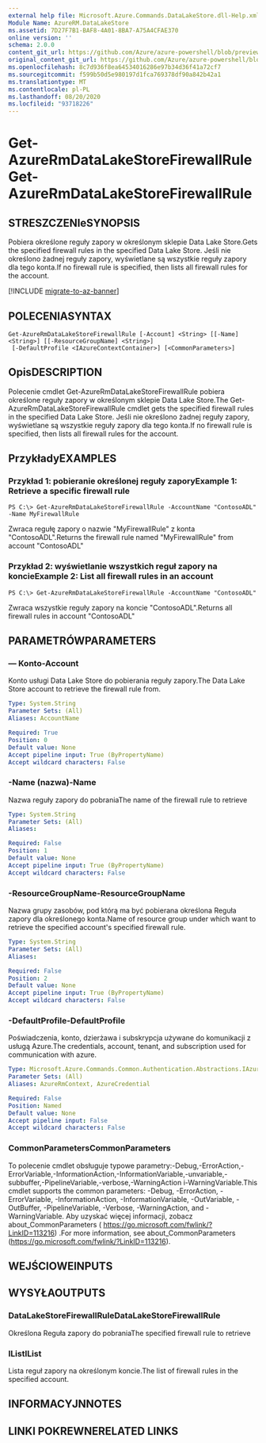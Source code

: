 ```yaml
---
external help file: Microsoft.Azure.Commands.DataLakeStore.dll-Help.xml
Module Name: AzureRM.DataLakeStore
ms.assetid: 7D27F7B1-BAF8-4A01-8BA7-A75A4CFAE370
online version: ''
schema: 2.0.0
content_git_url: https://github.com/Azure/azure-powershell/blob/preview/src/ResourceManager/DataLakeStore/Commands.DataLakeStore/help/Get-AzureRmDataLakeStoreFirewallRule.md
original_content_git_url: https://github.com/Azure/azure-powershell/blob/preview/src/ResourceManager/DataLakeStore/Commands.DataLakeStore/help/Get-AzureRmDataLakeStoreFirewallRule.md
ms.openlocfilehash: 8c7d936f8ea64534016286e97b34d36f41a72cf7
ms.sourcegitcommit: f599b50d5e980197d1fca769378df90a842b42a1
ms.translationtype: MT
ms.contentlocale: pl-PL
ms.lasthandoff: 08/20/2020
ms.locfileid: "93718226"
---
```

# <span data-ttu-id="de75d-101">Get-AzureRmDataLakeStoreFirewallRule</span><span class="sxs-lookup"><span data-stu-id="de75d-101">Get-AzureRmDataLakeStoreFirewallRule</span></span>

## <span data-ttu-id="de75d-102">STRESZCZENIe</span><span class="sxs-lookup"><span data-stu-id="de75d-102">SYNOPSIS</span></span>
<span data-ttu-id="de75d-103">Pobiera określone reguły zapory w określonym sklepie Data Lake Store.</span><span class="sxs-lookup"><span data-stu-id="de75d-103">Gets the specified firewall rules in the specified Data Lake Store.</span></span>
<span data-ttu-id="de75d-104">Jeśli nie określono żadnej reguły zapory, wyświetlane są wszystkie reguły zapory dla tego konta.</span><span class="sxs-lookup"><span data-stu-id="de75d-104">If no firewall rule is specified, then lists all firewall rules for the account.</span></span>

[!INCLUDE [migrate-to-az-banner](../../includes/migrate-to-az-banner.md)]

## <span data-ttu-id="de75d-105">POLECENIA</span><span class="sxs-lookup"><span data-stu-id="de75d-105">SYNTAX</span></span>

```
Get-AzureRmDataLakeStoreFirewallRule [-Account] <String> [[-Name] <String>] [[-ResourceGroupName] <String>]
 [-DefaultProfile <IAzureContextContainer>] [<CommonParameters>]
```

## <span data-ttu-id="de75d-106">Opis</span><span class="sxs-lookup"><span data-stu-id="de75d-106">DESCRIPTION</span></span>
<span data-ttu-id="de75d-107">Polecenie cmdlet Get-AzureRmDataLakeStoreFirewallRule pobiera określone reguły zapory w określonym sklepie Data Lake Store.</span><span class="sxs-lookup"><span data-stu-id="de75d-107">The Get-AzureRmDataLakeStoreFirewallRule cmdlet gets the specified firewall rules in the specified Data Lake Store.</span></span>
<span data-ttu-id="de75d-108">Jeśli nie określono żadnej reguły zapory, wyświetlane są wszystkie reguły zapory dla tego konta.</span><span class="sxs-lookup"><span data-stu-id="de75d-108">If no firewall rule is specified, then lists all firewall rules for the account.</span></span>

## <span data-ttu-id="de75d-109">Przykłady</span><span class="sxs-lookup"><span data-stu-id="de75d-109">EXAMPLES</span></span>

### <span data-ttu-id="de75d-110">Przykład 1: pobieranie określonej reguły zapory</span><span class="sxs-lookup"><span data-stu-id="de75d-110">Example 1: Retrieve a specific firewall rule</span></span>
```
PS C:\> Get-AzureRmDataLakeStoreFirewallRule -AccountName "ContosoADL" -Name MyFirewallRule
```

<span data-ttu-id="de75d-111">Zwraca regułę zapory o nazwie "MyFirewallRule" z konta "ContosoADL".</span><span class="sxs-lookup"><span data-stu-id="de75d-111">Returns the firewall rule named "MyFirewallRule" from account "ContosoADL"</span></span>

### <span data-ttu-id="de75d-112">Przykład 2: wyświetlanie wszystkich reguł zapory na koncie</span><span class="sxs-lookup"><span data-stu-id="de75d-112">Example 2: List all firewall rules in an account</span></span>
```
PS C:\> Get-AzureRmDataLakeStoreFirewallRule -AccountName "ContosoADL"
```

<span data-ttu-id="de75d-113">Zwraca wszystkie reguły zapory na koncie "ContosoADL".</span><span class="sxs-lookup"><span data-stu-id="de75d-113">Returns all firewall rules in account "ContosoADL"</span></span>

## <span data-ttu-id="de75d-114">PARAMETRÓW</span><span class="sxs-lookup"><span data-stu-id="de75d-114">PARAMETERS</span></span>

### <span data-ttu-id="de75d-115">— Konto</span><span class="sxs-lookup"><span data-stu-id="de75d-115">-Account</span></span>
<span data-ttu-id="de75d-116">Konto usługi Data Lake Store do pobierania reguły zapory.</span><span class="sxs-lookup"><span data-stu-id="de75d-116">The Data Lake Store account to retrieve the firewall rule from.</span></span>

```yaml
Type: System.String
Parameter Sets: (All)
Aliases: AccountName

Required: True
Position: 0
Default value: None
Accept pipeline input: True (ByPropertyName)
Accept wildcard characters: False
```

### <span data-ttu-id="de75d-117">-Name (nazwa)</span><span class="sxs-lookup"><span data-stu-id="de75d-117">-Name</span></span>
<span data-ttu-id="de75d-118">Nazwa reguły zapory do pobrania</span><span class="sxs-lookup"><span data-stu-id="de75d-118">The name of the firewall rule to retrieve</span></span>

```yaml
Type: System.String
Parameter Sets: (All)
Aliases: 

Required: False
Position: 1
Default value: None
Accept pipeline input: True (ByPropertyName)
Accept wildcard characters: False
```

### <span data-ttu-id="de75d-119">-ResourceGroupName</span><span class="sxs-lookup"><span data-stu-id="de75d-119">-ResourceGroupName</span></span>
<span data-ttu-id="de75d-120">Nazwa grupy zasobów, pod którą ma być pobierana określona Reguła zapory dla określonego konta.</span><span class="sxs-lookup"><span data-stu-id="de75d-120">Name of resource group under which want to retrieve the specified account's specified firewall rule.</span></span>

```yaml
Type: System.String
Parameter Sets: (All)
Aliases: 

Required: False
Position: 2
Default value: None
Accept pipeline input: True (ByPropertyName)
Accept wildcard characters: False
```

### <span data-ttu-id="de75d-121">-DefaultProfile</span><span class="sxs-lookup"><span data-stu-id="de75d-121">-DefaultProfile</span></span>
<span data-ttu-id="de75d-122">Poświadczenia, konto, dzierżawa i subskrypcja używane do komunikacji z usługą Azure.</span><span class="sxs-lookup"><span data-stu-id="de75d-122">The credentials, account, tenant, and subscription used for communication with azure.</span></span>

```yaml
Type: Microsoft.Azure.Commands.Common.Authentication.Abstractions.IAzureContextContainer
Parameter Sets: (All)
Aliases: AzureRmContext, AzureCredential

Required: False
Position: Named
Default value: None
Accept pipeline input: False
Accept wildcard characters: False
```

### <span data-ttu-id="de75d-123">CommonParameters</span><span class="sxs-lookup"><span data-stu-id="de75d-123">CommonParameters</span></span>
<span data-ttu-id="de75d-124">To polecenie cmdlet obsługuje typowe parametry:-Debug,-ErrorAction,-ErrorVariable,-InformationAction,-InformationVariable,-unvariable,-subbuffer,-PipelineVariable,-verbose,-WarningAction i-WarningVariable.</span><span class="sxs-lookup"><span data-stu-id="de75d-124">This cmdlet supports the common parameters: -Debug, -ErrorAction, -ErrorVariable, -InformationAction, -InformationVariable, -OutVariable, -OutBuffer, -PipelineVariable, -Verbose, -WarningAction, and -WarningVariable.</span></span> <span data-ttu-id="de75d-125">Aby uzyskać więcej informacji, zobacz about_CommonParameters ( https://go.microsoft.com/fwlink/?LinkID=113216) .</span><span class="sxs-lookup"><span data-stu-id="de75d-125">For more information, see about_CommonParameters (https://go.microsoft.com/fwlink/?LinkID=113216).</span></span>

## <span data-ttu-id="de75d-126">WEJŚCIOWE</span><span class="sxs-lookup"><span data-stu-id="de75d-126">INPUTS</span></span>

## <span data-ttu-id="de75d-127">WYSYŁA</span><span class="sxs-lookup"><span data-stu-id="de75d-127">OUTPUTS</span></span>

### <span data-ttu-id="de75d-128">DataLakeStoreFirewallRule</span><span class="sxs-lookup"><span data-stu-id="de75d-128">DataLakeStoreFirewallRule</span></span>
<span data-ttu-id="de75d-129">Określona Reguła zapory do pobrania</span><span class="sxs-lookup"><span data-stu-id="de75d-129">The specified firewall rule to retrieve</span></span>

### <span data-ttu-id="de75d-130">IList<DataLakeStoreFirewallRule></span><span class="sxs-lookup"><span data-stu-id="de75d-130">IList<DataLakeStoreFirewallRule></span></span>
<span data-ttu-id="de75d-131">Lista reguł zapory na określonym koncie.</span><span class="sxs-lookup"><span data-stu-id="de75d-131">The list of firewall rules in the specified account.</span></span>

## <span data-ttu-id="de75d-132">INFORMACYJN</span><span class="sxs-lookup"><span data-stu-id="de75d-132">NOTES</span></span>

## <span data-ttu-id="de75d-133">LINKI POKREWNE</span><span class="sxs-lookup"><span data-stu-id="de75d-133">RELATED LINKS</span></span>

